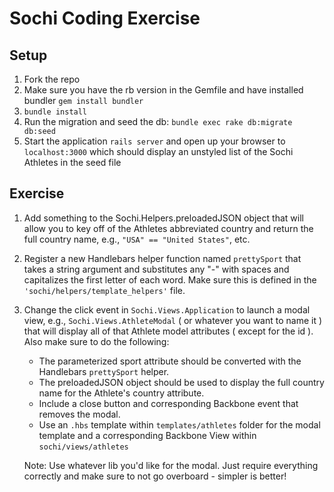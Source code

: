 # Sochi Coding Exercise

## Setup

1. Fork the repo
2. Make sure you have the rb version in the Gemfile and have installed bundler ```gem install bundler```
3. ```bundle install```
4. Run the migration and seed the db: ```bundle exec rake db:migrate db:seed``` 
5. Start the application ```rails server``` and open up your browser to ```localhost:3000``` which should display an unstyled list of the Sochi Athletes in the seed file 

## Exercise

1. Add something to the Sochi.Helpers.preloadedJSON object that will allow you to key off of the Athletes abbreviated country and return the full country name, e.g., ```"USA" == "United States"```, etc.

2. Register a new Handlebars helper function named ```prettySport``` that takes a string argument and substitutes any "-" with spaces and capitalizes the first letter of each word.  Make sure this is defined in the ```'sochi/helpers/template_helpers'``` file.
    
3. Change the click event in ```Sochi.Views.Application``` to launch a modal view, e.g., ```Sochi.Views.AthleteModal``` ( or whatever you want to name it ) that will display all of that Athlete model attributes ( except for the id ).  Also make sure to do the following:
    
    * The parameterized sport attribute should be converted with the Handlebars ```prettySport``` helper.
    * The preloadedJSON object should be used to display the full country name for the Athlete's country attribute.  
    * Include a close button and corresponding Backbone event that removes the modal.
    * Use an ```.hbs``` template within ```templates/athletes``` folder for the modal template and a corresponding Backbone View within ```sochi/views/athletes```
  
    Note: Use whatever lib you'd like for the modal.  Just require everything correctly and make sure to not go overboard - simpler is better!



 

